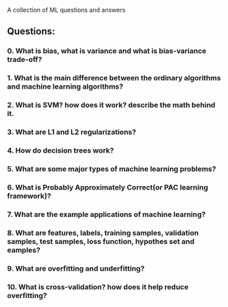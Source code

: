 A collection of ML questions and answers

## Questions:

### 0. What is bias, what is variance and what is bias-variance trade-off?
### 1. What is the main difference between the ordinary algorithms and machine learning algorithms?
### 2. What is SVM? how does it work? describe the math behind it.
### 3. What are L1 and L2 regularizations?
### 4. How do decision trees work?
### 5. What are some major types of machine learning problems?
### 6. What is Probably Approximately Correct(or PAC learning framework)?
### 7. What are the example applications of machine learning?
### 8. What are **features**, **labels**, **training samples**, **validation samples**, **test samples**, **loss function**, **hypothes set** and **eamples**?
### 9. What are overfitting and underfitting?
### 10. What is cross-validation? how does it help reduce overfitting?

